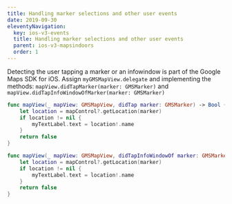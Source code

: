 ```yaml
---
title: Handling marker selections and other user events
date: 2019-09-30
eleventyNavigation:
  key: ios-v3-events
  title: Handling marker selections and other user events
  parent: ios-v3-mapsindoors
  order: 1
---
```


Detecting the user tapping a marker or an infowindow is part of the Google Maps SDK for iOS. Assign `myGMSMapView.delegate` and implementing the methods: `mapView.didTapMarker(marker: GMSMarker)` and `mapView.didTapInfoWindowOfMarker(marker: GMSMarker)`

```swift
func mapView(_ mapView: GMSMapView, didTap marker: GMSMarker) -> Bool {
    let location = mapControl?.getLocation(marker)
    if location != nil {
        myTextLabel.text = location!.name
    }
    return false
}

func mapView(_ mapView: GMSMapView, didTapInfoWindowOf marker: GMSMarker) -> Bool {
    let location = mapControl?.getLocation(marker)
    if location != nil {
        myTextLabel.text = location!.name
    }
    return false
}
```
